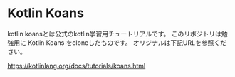 Kotlin Koans
===========
kotlin koansとは公式のkotlin学習用チュートリアルです。
このリポジトリは勉強用に Kotlin Koans をcloneしたものです。
オリジナルは下記URLを参照ください。

https://kotlinlang.org/docs/tutorials/koans.html
